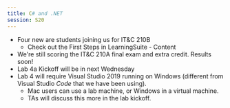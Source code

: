 ```yaml
---
title: C# and .NET
session: S20
---
```

* Four new are students joining us for IT&C 210B
    * Check out the First Steps in LearningSuite - Content
* We're still scoring the IT&C 210A final exam and extra credit. Results soon!
* Lab 4a Kickoff will be in next Wednesday
* Lab 4 will require Visual Studio 2019 running on Windows (different from Visual Studio _Code_ that we have been using).
    * Mac users can use a lab machine, or Windows in a virtual machine.
    * TAs will discuss this more in the lab kickoff.
